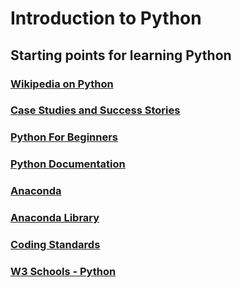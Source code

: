 # Introduction to Python
## Starting points for learning Python
### [Wikipedia on Python](https://en.wikipedia.org/wiki/Python_(programming_language))

### [Case Studies and Success Stories](https://brochure.getpython.info/media/releases/psf-python-brochure-vol.-i-final-download.pdf/view)

### [Python For Beginners](https://www.python.org/about/gettingstarted/)

### [Python Documentation](https://docs.python.org/3/)

### [Anaconda](https://www.anaconda.com/products/distribution)

### [Anaconda Library](https://www.anaconda.com/library) 

### [Coding Standards](https://docs.ckan.org/en/ckan-2.1.5/python-coding-standards.html)

### [W3 Schools - Python](https://www.w3schools.com/python/python_intro.asp)
